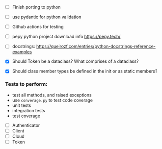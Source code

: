 - [ ] Finish porting to python
- [ ] use pydantic for python validation
- [ ] Github actions for testing
- [ ] pepy python project download info https://pepy.tech/
- [ ] docstrings: https://queirozf.com/entries/python-docstrings-reference-examples
- [x] Should Token be a dataclass? What comprises of a dataclass?
- [x] Should class member types be defined in the init or as static members?


### Tests to perform:
- test all methods, and raised exceptions
- use `converage.py` to test code coverage
- unit tests
- integration tests
- test coverage

-[ ] Authenticator
-[ ] Client
-[ ] Cloud
-[ ] Token
